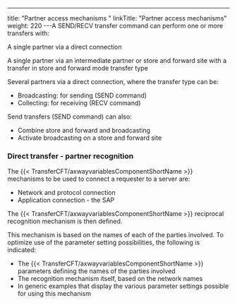 ---
title: "Partner  access mechanisms "
linkTitle: "Partner access mechanisms"
weight: 220
---A SEND/RECV transfer command can perform one or more transfers with:

A single partner
via a direct connection

A single partner
via an intermediate partner or store and forward site with a transfer
in store and forward mode transfer type

Several partners
via a direct connection, where the transfer type can be:

- Broadcasting: for sending
    (SEND command)
- Collecting: for receiving (RECV command)

Send transfers (SEND command) can also:

- Combine store and
    forward and broadcasting
- Activate broadcasting
    on a store and forward site

### Direct transfer - partner recognition

The {{< TransferCFT/axwayvariablesComponentShortName  >}} mechanisms to be used to connect a requester to a server
are:

- Network and protocol
    connection
- Application connection -
    the SAP

The {{< TransferCFT/axwayvariablesComponentShortName  >}} reciprocal recognition mechanism is then defined.

This mechanism is based on the names of each of the parties involved.
To optimize use of the parameter setting possibilities, the following
is indicated:

- The {{< TransferCFT/axwayvariablesComponentShortName >}}
    parameters defining the names of the parties involved
- The recognition
    mechanism itself, based on the network names
- In
    generic examples that display the various parameter settings possible
    for using this mechanism
